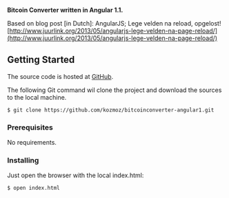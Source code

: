 **Bitcoin Converter written in Angular 1.1.**

Based on blog post [in Dutch]:
AngularJS; Lege velden na reload, opgelost!
[http://www.juurlink.org/2013/05/angularjs-lege-velden-na-page-reload/](http://www.juurlink.org/2013/05/angularjs-lege-velden-na-page-reload/)


## Getting Started

The source code is hosted at [GitHub](https://github.com/kozmoz/bitcoinconverter-angular1/tree/save-state-in-url). 

The following Git command wil clone the project and download the sources to the local machine.  

```
$ git clone https://github.com/kozmoz/bitcoinconverter-angular1.git 
```

### Prerequisites

No requirements.

### Installing

Just open the browser with the local index.html:  

```
$ open index.html
```
